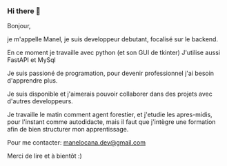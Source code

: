 ### Hi there 👋

Bonjour,

je m'appelle Manel,
je suis developpeur debutant, focalisé sur le backend.

En ce moment je travaille avec python (et son GUI de tkinter)
J'utilise aussi FastAPI et MySql

Je suis passioné de programation, pour devenir professionnel j'ai besoin d'apprendre plus.

Je suis disponible et j'aimerais pouvoir collaborer dans des projets avec d'autres developpeurs.

Je travaille le matin comment agent forestier, et j'etudie les apres-midis, pour l'instant comme autodidacte, mais il  faut que j'intègre une formation afin de bien structurer mon apprentissage.

Pour me contacter:  manelocana.dev@gmail.com

Merci de lire et à bientôt :)  


<!--
**manelocana/Manelocana** is a ✨ _special_ ✨ repository because its `README.md` (this file) appears on your GitHub profile.

Here are some ideas to get you started:

- 🔭 I’m currently working on ...
- 🌱 I’m currently learning ...
- 👯 I’m looking to collaborate on ...
- 🤔 I’m looking for help with ...
- 💬 Ask me about ...
- 📫 How to reach me: manelocana.dev@gmail.com  
- 😄 Pronouns: ...
- ⚡ Fun fact: ...
-->
